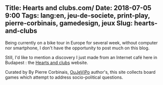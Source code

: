 Title: Hearts and clubs.com/
Date: 2018-07-05 9:00
Tags: lang:en, jeu-de-societe, print-play, pierre-corbinais, gamedesign, jeux
Slug: hearts-and-clubs
---
Being currently on a bike tour in Europe for several week, without computer nor smartphone, I don't have the opportunity to post much on this blog.

Still, I'd like to mention a discovery I just made from an Internet café here in Budapest : 
the [Hearts and clubs](http://heartsandclubs.com) website.

Curated by By Pierre Corbinais, [OuJeViPo](http://oujevipo.fr) author's, this site collects board games which attempt to address socio-political questions.
